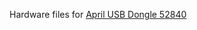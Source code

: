 Hardware files for [April USB Dongle 52840](https://wiki.aprbrother.com/en/BleUsbDongle.html#april-usb-dongle-52840)
